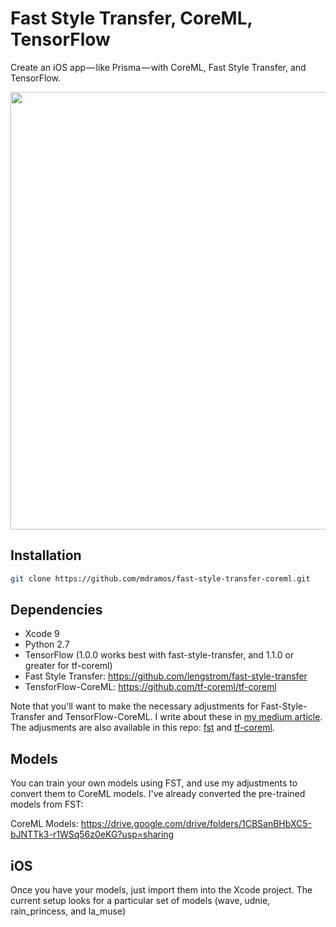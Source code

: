 # Fast Style Transfer, CoreML, TensorFlow

Create an iOS app — like Prisma — with CoreML, Fast Style Transfer, and TensorFlow.

<p align="center">
  <img src="https://github.com/mdramos/fast-style-transfer-coreml/blob/master/assets/banner.jpg?raw=true" width="700"/>
</p>

## Installation
```bash
git clone https://github.com/mdramos/fast-style-transfer-coreml.git
```

## Dependencies

* Xcode 9
* Python 2.7
* TensorFlow (1.0.0 works best with fast-style-transfer, and 1.1.0 or greater for tf-coreml)
* Fast Style Transfer: https://github.com/lengstrom/fast-style-transfer
* TensforFlow-CoreML: https://github.com/tf-coreml/tf-coreml

Note that you'll want to make the necessary adjustments for Fast-Style-Transfer and TensorFlow-CoreML. I write about these in [my medium article](https://medium.com/@rambossa/diy-prisma-fast-style-transfer-app-with-coreml-and-tensorflow-817c3b90dacd). The adjusments are also available in this repo: [fst](https://github.com/mdramos/fast-style-transfer-coreml/tree/master/fast_style_transfer) and [tf-coreml](https://github.com/tf-coreml/tf-coreml).

## Models 
You can train your own models using FST, and use my adjustments to convert them to CoreML models. I've already converted the pre-trained models from FST:

CoreML Models: https://drive.google.com/drive/folders/1CBSanBHbXC5-bJNTTk3-r1WSq56z0eKG?usp=sharing

## iOS

Once you have your models, just import them into the Xcode project. The current setup looks for a particular set of models (wave, udnie, rain_princess, and la_muse)
